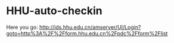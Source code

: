 HHU-auto-checkin
=========================================

Here you go: http://ids.hhu.edu.cn/amserver/UI/Login?goto=http%3A%2F%2Fform.hhu.edu.cn%2Fpdc%2Fform%2Flist